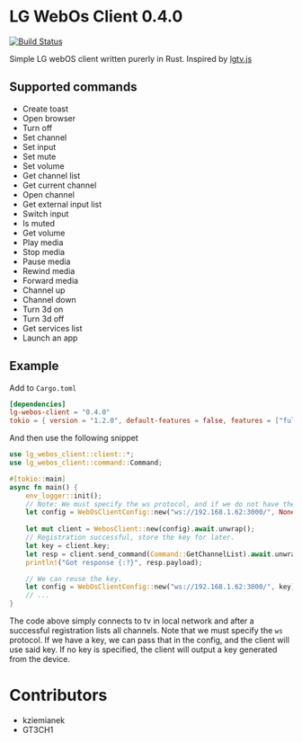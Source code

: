 # LG WebOs Client 0.4.0

[![Build Status](https://travis-ci.com/kziemianek/lg-webos-client.svg?branch=main)](https://travis-ci.com/kziemianek/lg-webos-client)


Simple LG webOS client written purerly in Rust.
Inspired by [lgtv.js](https://github.com/msloth/lgtv.js)

## Supported commands

* Create toast
* Open browser
* Turn off
* Set channel
* Set input
* Set mute
* Set volume
* Get channel list
* Get current channel
* Open channel
* Get external input list
* Switch input
* Is muted
* Get volume
* Play media
* Stop media
* Pause media
* Rewind media
* Forward media
* Channel up
* Channel down
* Turn 3d on
* Turn 3d off
* Get services list
* Launch an app

## Example

Add to `Cargo.toml`

```toml
[dependencies]
lg-webos-client = "0.4.0"
tokio = { version = "1.2.0", default-features = false, features = ["full"] }
```

And then use the following snippet

```rust
use lg_webos_client::client::*;
use lg_webos_client::command::Command;

#[tokio::main]
async fn main() {
    env_logger::init();
    // Note: We must specify the ws protocol, and if we do not have the key, we pass None.
    let config = WebOsClientConfig::new("ws://192.168.1.62:3000/", None);
    
    let mut client = WebosClient::new(config).await.unwrap();
    // Registration successful, store the key for later.
    let key = client.key;
    let resp = client.send_command(Command::GetChannelList).await.unwrap();
    println!("Got response {:?}", resp.payload);

    // We can reuse the key.
    let config = WebOsClientConfig::new("ws://192.168.1.62:3000/", key);
    // ...
}
```

The code above simply connects to tv in local network and after a successful registration lists all channels.
Note that we must specify the `ws` protocol.  If we have a key, we can pass that in the config, and the 
client will use said key.  If no key is specified, the client will output a key generated from the device.

# Contributors
* kziemianek
* GT3CH1
